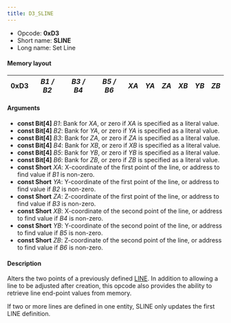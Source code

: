 ```yaml
---
title: D3_SLINE
---
```


- Opcode: **0xD3**
- Short name: **SLINE**
- Long name: Set Line

#### Memory layout

| 0xD3 | *B1 / B2* | *B3 / B4* | *B5 / B6* | *XA* | *YA* | *ZA* | *XB* | *YB* | *ZB* |
|------|-----------|-----------|-----------|------|------|------|------|------|------|

#### Arguments

- **const Bit\[4\]** *B1*: Bank for *XA*, or zero if *XA* is specified as a literal value.
- **const Bit\[4\]** *B2*: Bank for *YA*, or zero if *YA* is specified as a literal value.
- **const Bit\[4\]** *B3*: Bank for *ZA*, or zero if *ZA* is specified as a literal value.
- **const Bit\[4\]** *B4*: Bank for *XB*, or zero if *XB* is specified as a literal value.
- **const Bit\[4\]** *B5*: Bank for *YB*, or zero if *YB* is specified as a literal value.
- **const Bit\[4\]** *B6*: Bank for *ZB*, or zero if *ZB* is specified as a literal value.
- **const Short** *XA*: X-coordinate of the first point of the line, or address to find value if *B1* is non-zero.
- **const Short** *YA*: Y-coordinate of the first point of the line, or address to find value if *B2* is non-zero.
- **const Short** *ZA*: Z-coordinate of the first point of the line, or address to find value if *B3* is non-zero.
- **const Short** *XB*: X-coordinate of the second point of the line, or address to find value if *B4* is non-zero.
- **const Short** *YB*: Y-coordinate of the second point of the line, or address to find value if *B5* is non-zero.
- **const Short** *ZB*: Z-coordinate of the second point of the line, or address to find value if *B6* is non-zero.

#### Description

Alters the two points of a previously defined [LINE](D0_LINE). In addition to allowing a line to be adjusted after creation, this opcode also provides the ability to retrieve line end-point values from memory.

If two or more lines are defined in one entity, SLINE only updates the first LINE definition.
